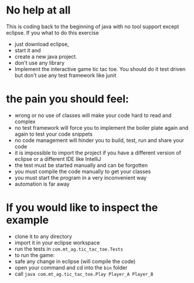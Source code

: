 # No help at all
This is coding back to the beginning of java with no tool support except eclipse.
If you what to do this exercise 
* just download eclipse, 
* start it and 
* create a new java project.
* don't use any library 
* Implement the interactive game tic tac toe. You should do it test driven but don't use any test framework like junit

# the pain you should feel:
* wrong or no use of classes will make your code hard to read and complex
* no test framework will force you to implement the boiler plate again and again to test your code snippets 
* no code management will hinder you to build, test, run and share your code 
 * it is impossible to import the project if you have a different version of eclipse or a different IDE like IntelliJ
 * the test must be started manually and can be forgotten
 * you must compile the code manually to get your classes
 * you must start the program in a very inconvenient way
 * automation is far away 

# If you would like to inspect the example
* clone it to any directory
* import it in your eclipse workspace 
* run the tests in `com.mt_ag.tic_tac_toe.Tests`
* to run the game:
 * safe any change in eclipse (will compile the code) 
 * open your command and cd into the `bin` folder
 * call `java com.mt_ag.tic_tac_toe.Play Player_A Player_B`